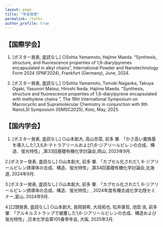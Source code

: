 ```yaml
---
layout: page
title: "学会発表"
permalink: /talks
author_profile: true
---
```


## 【国際学会】

1. [ポスター発表, 査読なし] ○Sohta Yamamoto, Hajime Maeda. “Synthesis, structure, and fluorescence properties of 1,6-diarylpyrenes encapsulated in alkyl chains”, International Powder and Nanotechnology Form 2024 (IPNF2024), Frankfurt (Germany), June, 2024.


2. [ポスター発表, 査読なし] ○Sohta Yamamoto, Tomoki Nagaoka, Takuya Ogaki, Yasunori Matsui, Hiroshi Ikeda, Hajime Maeda. “Synthesis, structure and fluorescence properties of 1,6-diarylpyrene encapsulated with methylene chains ”, The 19th International Symposium on Macrocyclic and Supramolecular Chemistry in conjunction with 9th NanoLSI Symposium (ISMSC2025), Koto, May, 2025.


## 【国内学会】

1. [ポスター発表, 査読なし] ○山本創大, 高山奈菜, 前多 肇. 「かさ高い置換基を導入した1,3,6,8-テトラアリールおよび1,6-ジアリールピレンの合成、構造、蛍光特性」,第33回基礎有機化学討論会,岡山, 2023年9月.
   
2.[ポスター発表, 査読なし] ○山本創大, 前多 肇. 「カプセル化された1, 6-ジアリールピレン誘導体の合成、構造、蛍光特性」,第34回基礎有機化学討論会,北海道, 2024年9月.

3.[ポスター発表, 査読なし] ○山本創大, 前多 肇. 「カプセル化された1, 6-ジアリールピレン誘導体の合成、構造、蛍光特性」, 2024年度有機合成化学北陸セミナー,富山, 2024年9月.

4.[口頭発表, 査読なし] ○山本創大, 長岡朋希, 大垣拓也, 松井康哲, 池田 浩, 前多 肇. 「アルキルストラップで被覆した1,6-ジアリールピレンの合成、構造および蛍光特性」,日本化学会第105春季年会, 大阪, 2025年3月.
